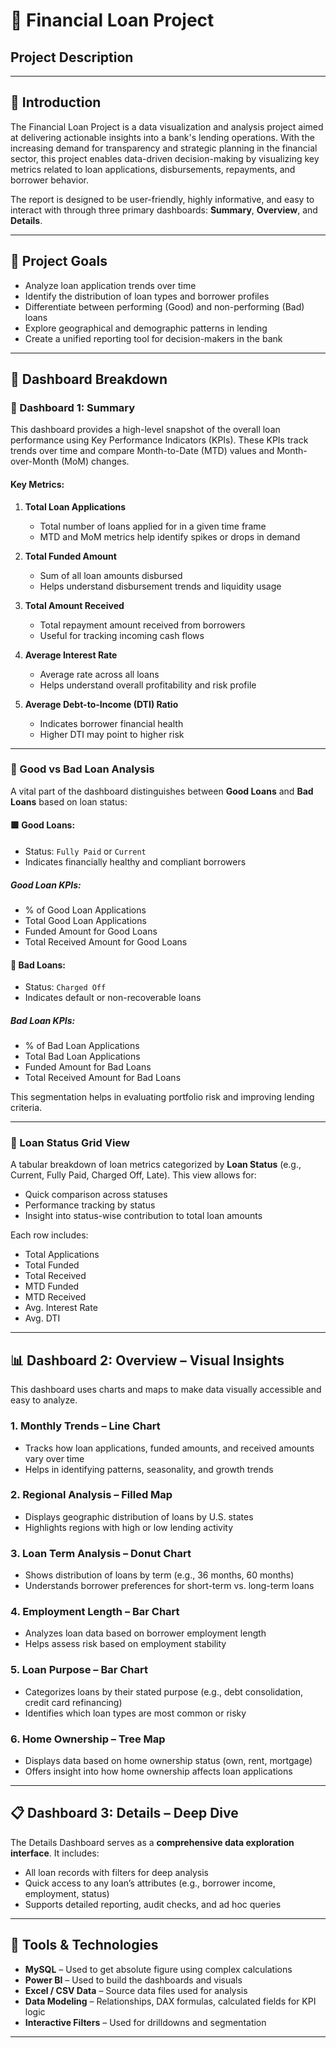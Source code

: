 # 🏦 Financial Loan Project  
## Project Description
---
## 📘 Introduction

The Financial Loan Project is a data visualization and analysis project aimed at delivering actionable insights into a bank's lending operations. With the increasing demand for transparency and strategic planning in the financial sector, this project enables data-driven decision-making by visualizing key metrics related to loan applications, disbursements, repayments, and borrower behavior.

The report is designed to be user-friendly, highly informative, and easy to interact with through three primary dashboards: **Summary**, **Overview**, and **Details**.

---

## 🎯 Project Goals

- Analyze loan application trends over time
- Identify the distribution of loan types and borrower profiles
- Differentiate between performing (Good) and non-performing (Bad) loans
- Explore geographical and demographic patterns in lending
- Create a unified reporting tool for decision-makers in the bank

---

## 🧩 Dashboard Breakdown

### 🔹 Dashboard 1: Summary

This dashboard provides a high-level snapshot of the overall loan performance using Key Performance Indicators (KPIs). These KPIs track trends over time and compare Month-to-Date (MTD) values and Month-over-Month (MoM) changes. 

#### Key Metrics:

1. **Total Loan Applications**  
   - Total number of loans applied for in a given time frame
   - MTD and MoM metrics help identify spikes or drops in demand

2. **Total Funded Amount**  
   - Sum of all loan amounts disbursed
   - Helps understand disbursement trends and liquidity usage

3. **Total Amount Received**  
   - Total repayment amount received from borrowers
   - Useful for tracking incoming cash flows

4. **Average Interest Rate**  
   - Average rate across all loans
   - Helps understand overall profitability and risk profile

5. **Average Debt-to-Income (DTI) Ratio**  
   - Indicates borrower financial health
   - Higher DTI may point to higher risk

---

### 🔹 Good vs Bad Loan Analysis

A vital part of the dashboard distinguishes between **Good Loans** and **Bad Loans** based on loan status:

#### 🟩 Good Loans:
- Status: `Fully Paid` or `Current`
- Indicates financially healthy and compliant borrowers

##### Good Loan KPIs:
- % of Good Loan Applications
- Total Good Loan Applications
- Funded Amount for Good Loans
- Total Received Amount for Good Loans

#### 🔺 Bad Loans:
- Status: `Charged Off`
- Indicates default or non-recoverable loans

##### Bad Loan KPIs:
- % of Bad Loan Applications
- Total Bad Loan Applications
- Funded Amount for Bad Loans
- Total Received Amount for Bad Loans

This segmentation helps in evaluating portfolio risk and improving lending criteria.

---

### 🔹 Loan Status Grid View

A tabular breakdown of loan metrics categorized by **Loan Status** (e.g., Current, Fully Paid, Charged Off, Late). This view allows for:
- Quick comparison across statuses
- Performance tracking by status
- Insight into status-wise contribution to total loan amounts

Each row includes:
- Total Applications  
- Total Funded  
- Total Received  
- MTD Funded  
- MTD Received  
- Avg. Interest Rate  
- Avg. DTI  

---

## 📊 Dashboard 2: Overview – Visual Insights

This dashboard uses charts and maps to make data visually accessible and easy to analyze.

### 1. **Monthly Trends – Line Chart**
- Tracks how loan applications, funded amounts, and received amounts vary over time
- Helps in identifying patterns, seasonality, and growth trends

### 2. **Regional Analysis – Filled Map**
- Displays geographic distribution of loans by U.S. states
- Highlights regions with high or low lending activity

### 3. **Loan Term Analysis – Donut Chart**
- Shows distribution of loans by term (e.g., 36 months, 60 months)
- Understands borrower preferences for short-term vs. long-term loans

### 4. **Employment Length – Bar Chart**
- Analyzes loan data based on borrower employment length
- Helps assess risk based on employment stability

### 5. **Loan Purpose – Bar Chart**
- Categorizes loans by their stated purpose (e.g., debt consolidation, credit card refinancing)
- Identifies which loan types are most common or risky

### 6. **Home Ownership – Tree Map**
- Displays data based on home ownership status (own, rent, mortgage)
- Offers insight into how home ownership affects loan applications

---

## 📋 Dashboard 3: Details – Deep Dive

The Details Dashboard serves as a **comprehensive data exploration interface**. It includes:
- All loan records with filters for deep analysis
- Quick access to any loan’s attributes (e.g., borrower income, employment, status)
- Supports detailed reporting, audit checks, and ad hoc queries

---

## 🔧 Tools & Technologies

- **MySQL** – Used to get absolute figure using complex calculations
- **Power BI** – Used to build the dashboards and visuals
- **Excel / CSV Data** – Source data files used for analysis
- **Data Modeling** – Relationships, DAX formulas, calculated fields for KPI logic
- **Interactive Filters** – Used for drilldowns and segmentation

---
